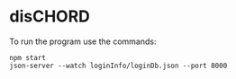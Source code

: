 # disCHORD

To run the program use the commands:

```
npm start
json-server --watch loginInfo/loginDb.json --port 8000
```
